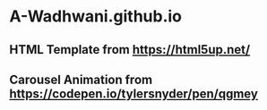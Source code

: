 # A-Wadhwani.github.io

## HTML Template from https://html5up.net/
## Carousel Animation from https://codepen.io/tylersnyder/pen/qgmey